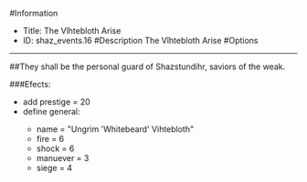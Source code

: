 #Information
 - Title: The Vîhtebloth Arise
 - ID: shaz_events.16
#Description
The Vîhtebloth Arise
#Options

___
##They shall be the personal guard of Shazstundihr, saviors of the weak.

###Efects:<ul><li>add prestige = 20</li><li>define general:</li><ul><li>name = "Ungrim 'Whitebeard' Vihtebloth"</li><li>fire = 6</li><li>shock = 6</li><li>manuever = 3</li><li>siege = 4</li></ul></ul>
